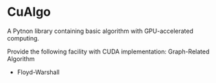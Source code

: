CuAlgo
=====
A Pytnon library containing basic algorithm with GPU-accelerated computing.

Provide the following facility with CUDA implementation:
  Graph-Related Algorithm
  - Floyd-Warshall